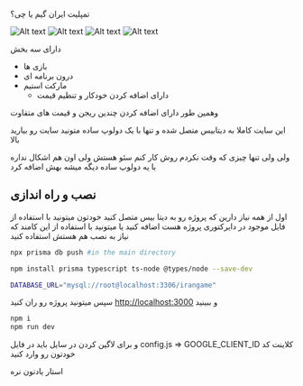 تمپلیت ایران گیم یا چی؟

![Alt text](https://s8.uupload.ir/files/p1_u9eo.png)
![Alt text](https://s8.uupload.ir/files/p2_frtf.png)
![Alt text](https://s8.uupload.ir/files/p3_dzvn.png)
![Alt text](https://s8.uupload.ir/files/p4_ply6.png)

دارای سه بخش 
 - بازی ها
 - درون برنامه ای
 - مارکت استیم 
    - دارای اضافه کردن خودکار و تنظیم قیمت

وهمین طور دارای اضافه کردن چندین ریجن و قیمت های متفاوت

این سایت کاملا به دیتابیس متصل شده و تنها با یک دولوپ ساده متونید سایت رو بیارید بالا

ولی ولی تنها چیزی که وقت نکردم روش کار کنم سئو هستش ولی اون هم اشکال نداره با یه دولوپ ساده دیگه میشه بهش اضافه کرد

## نصب و راه اندازی

اول از همه نیاز دارین که پروژه رو به دیتا بیس متصل کنید
خودتون میتونید با استفاده از فایل موجود در دایرکتوری پروژه هست اضافه کنید یا میتونید با استفاده از این کامند که نیاز به نصب هم هستش استفاده کنید

```bash
npx prisma db push #in the main directory
```

```bash
npm install prisma typescript ts-node @types/node --save-dev
```

```bash
DATABASE_URL="mysql://root@localhost:3306/irangame"
```

سپس میتونید پروژه رو ران کنید
[http://localhost:3000](http://localhost:3000)
و ببینید

```bash
npm i
npm run dev
```

و برای لاگین کردن در سایل باید در فایل
config.js => GOOGLE_CLIENT_ID
کلاینت کد خودتون رو وارد کنید

استار یادتون نره
